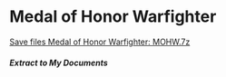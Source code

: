 # Medal of Honor Warfighter
[Save files Medal of Honor Warfighter: MOHW.7z](MOHW.7z?raw=true)
##### Extract to My Documents